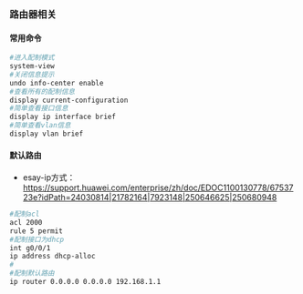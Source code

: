 ### 路由器相关

#### 常用命令
```sh
#进入配制模式
system-view
#关闭信息提示 
undo info-center enable
#查看所有的配制信息
display current-configuration
#简单查看接口信息
display ip interface brief
#简单查看vlan信息
display vlan brief
```
#### 默认路由
- esay-ip方式：https://support.huawei.com/enterprise/zh/doc/EDOC1100130778/6753723e?idPath=24030814|21782164|7923148|250646625|250680948
```sh
#配制acl
acl 2000
rule 5 permit
#配制接口为dhcp
int g0/0/1
ip address dhcp-alloc
#
#配制默认路由
ip router 0.0.0.0 0.0.0.0 192.168.1.1
```
